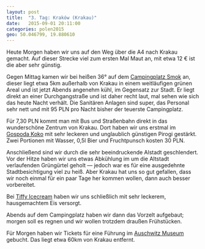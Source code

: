 ```yaml
---
layout: post
title:  "3. Tag: Kraków (Krakau)"
date:   2015-09-01 20:11:00
categories: polen2015
geo: 50.046799, 19.880610
---
```


Heute Morgen haben wir uns auf den Weg über die A4 nach Krakau gemacht. Auf dieser Strecke viel zum ersten Mal Maut an,
mit etwa 12 € ist die aber sehr günstig.

Gegen Mittag kamen wir bei heißen 36° auf dem [Campingplatz Smok](http://www.smok.krakow.pl/) an, dieser liegt etwa 5km außerhalb von Krakau in einem weitläufigen grünen Areal und ist jetzt Abends angenehm kühl, im Gegensatz zur Stadt. Er liegt direkt an einer Durchgangstraße und ist daher recht laut, mal sehen wie sich das heute Nacht verhält. Die Sanitären Anlagen sind super, das Personal sehr nett und mit 95 PLN pro Nacht bisher der teuerste Campingplatz.

Für 7,30 PLN kommt man mit Bus und Straßenbahn direkt in das wunderschöne Zentrum von Krakau. Dort haben wir uns erstmal 
im [Gospoda Koko](http://www.gospodakoko.pl/) mit sehr leckeren und unglaublich günstigen Pirogi gestärkt. Zwei Portionen
mit Wasser, 0,5l Bier und Fruchtpunsch kosten 30 PLN.

Anschließend sind wir durch die sehr beeindruckende Alstadt geschlendert. Vor der Hitze haben wir uns etwas Abkühlung 
im um die Altstadt verlaufenden Grüngürtel geholt &mdash; jedoch war es für eine ausgedehnte Stadtbesichtigung viel zu 
heiß. Aber Krakau hat uns so gut gefallen, dass wir noch einmal für ein paar Tage her kommen wollen, dann auch besser
vorbereitet.

Bei [Tiffy Icecream](https://goo.gl/izYIDS) haben wir uns schließlich mit sehr leckerem, hausgemachtem Eis versorgt.

Abends auf dem Campingplatz haben wir dann das Vorzelt aufgebaut; morgen soll es regnen und wir wollen trotzdem draußen Frühstücken.

Für Morgen haben wir Tickets für eine Führung im [Auschwitz Museum](http://auschwitz.org/en/) gebucht. Das liegt etwa 
60km von Krakau entfernt.
